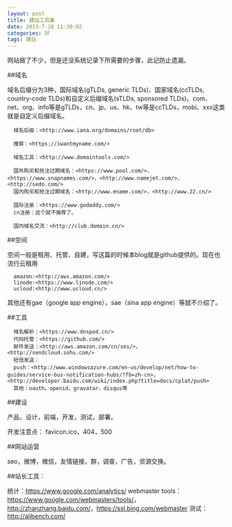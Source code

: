 ```yaml
---
layout: post
title: 建站工具集
date: 2013-7-18 11:30:02
categories: 好
tags: 建站
---
```


网站做了不少，但是还没系统记录下所需要的步骤，此记防止遗漏。

##域名

域名后缀分为3种，国际域名(gTLDs, generic TLDs)、国家域名(ccTLDs, country-code TLDs)和自定义后缀域名(sTLDs, sponsored TLDs)。com、net、org、info等是gTLDs，cn、jp、us、hk、tw等是ccTLDs，mobi、xxx这类就是自定义后缀域名。

      域名后缀：<http://www.iana.org/domains/root/db>

      搜索：<https://iwantmyname.com/>

      域名工具：<http://www.domaintools.com/>

      国外购买和抢注过期域名：<https://www.pool.com/>，<https://www.snapnames.com/>，<http://www.namejet.com/>，<http://sedo.com/>
      国内购买和抢注过期域名：<http://www.ename.com/>，<http://www.22.cn/>

      国际注册：<https://www.godaddy.com/>
      cn注册：这个就不推荐了。

      国内域名交流：<http://club.domain.cn/>

##空间

空间一般是租用、托管、自建，写这篇的时候本blog就是github提供的。现在也流行云租用

      amazon:<http://aws.amazon.com/>
      linode:<https://www.linode.com/>
      ucloud:<http://www.ucloud.cn/>

其他还有gae（google app engine），sae（sina app engine）等就不介绍了。

##工具

      域名解析：<https://www.dnspod.cn/>
      代码托管：<https://github.com/>
      邮件发送：<http://aws.amazon.com/cn/ses/>，<http://sendcloud.sohu.com/>
      短信发送：
      push：<http://www.windowsazure.com/en-us/develop/net/how-to-guides/service-bus-notification-hubs/?fb=zh-cn>，<http://developer.baidu.com/wiki/index.php?title=docs/cplat/push>
      其他：oauth，openid，gravatar，disqus等

##建设

产品，设计，前端，开发，测试，部署。

开发注意点：
favicon.ico，404，500

##网站运营

seo，微博，微信，友情链接，群，调查，广告，资源交换。

##站长工具：

统计：<https://www.google.com/analytics/>
webmaster tools：<https://www.google.com/webmasters/tools/>，<http://zhanzhang.baidu.com/>，<https://ssl.bing.com/webmaster>
测试：<http://alibench.com/>

